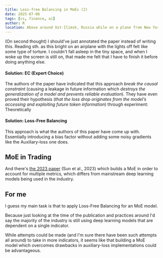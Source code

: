 ```yaml
---
title: Loss-free Balancing in MoEs (2)
date: 2025-07-06
tags: [cs, finance, ai]
author: R
location: Above around Ust-Ilimsk, Russia while on a plane from New York to Hong Kong
---
```


(On second thought) I should've just annotated the paper instead of writing this. Reading sth. as this bright on an airplane with the lights off felt like some type of torture. I couldn't fall asleep in the tiny space, and when I woke up the screen is still on, that made me felt that I have to finish it before doing anything else.

#### Solution: EC (Expert Choice)
The authors of the paper have indicated that this approach *break the causal constraint* (causing a leakage in future information which *destroys the generalization of a model and prevents reliable evaluation*). They have even proved their hypothesis (*that the loss drop originates from the model’s accessing and exploiting future token information*) through experiment:
Theoretically

#### Solution: Loss-Free Balancing
This approach is what the authors of this paper have come up with. Essentially introducing a bias factor without adding some noisy gradients like the Auxiliary-loss one does.

## MoE in Trading
And there's [the 2023 paper](https://personal.ntu.edu.sg/boan/papers/KDD23_Stock.pdf) (Sun et al., 2023) which builds a MoE in order to account for multiple metrics, which differs from mainstream deep learning models being used in the industry.

## For me
I guess my main task is that to apply Loss-Free Balancing for an MoE model.

Because just looking at the time of the publication and practices around I'd say the majority of the industry is still using deep learning models that are dependent on a single indicator.

While attempts could be made (and I'm sure there have been such attempts all around) to take in more indicators, it seems like that building a MoE model which overcomes drawbacks in auxiliary-loss implementations could be advantageous.